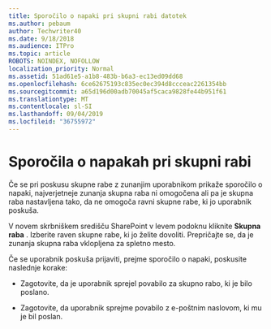 ```yaml
---
title: Sporočilo o napaki pri skupni rabi datotek
ms.author: pebaum
author: Techwriter40
ms.date: 9/18/2018
ms.audience: ITPro
ms.topic: article
ROBOTS: NOINDEX, NOFOLLOW
localization_priority: Normal
ms.assetid: 51ad61e5-a1b8-483b-b6a3-ec13ed09dd68
ms.openlocfilehash: 6ce62675193c835ec0ec394d8ccceac2261354bb
ms.sourcegitcommit: a65d196d00adb70045af5caca9828fe44b951f61
ms.translationtype: MT
ms.contentlocale: sl-SI
ms.lasthandoff: 09/04/2019
ms.locfileid: "36755972"
---
```

# <a name="error-messages-when-sharing"></a>Sporočila o napakah pri skupni rabi

Če se pri poskusu skupne rabe z zunanjim uporabnikom prikaže sporočilo o napaki, najverjetneje zunanja skupna raba ni omogočena ali pa je skupna raba nastavljena tako, da ne omogoča ravni skupne rabe, ki jo uporabnik poskuša.
  
V novem skrbniškem središču SharePoint v levem podoknu kliknite **Skupna raba** . Izberite raven skupne rabe, ki jo želite dovoliti. Prepričajte se, da je zunanja skupna raba vklopljena za spletno mesto. 
  
Če se uporabnik poskuša prijaviti, prejme sporočilo o napaki, poskusite naslednje korake:
  
- Zagotovite, da je uporabnik sprejel povabilo za skupno rabo, ki je bilo poslano.
    
- Zagotovite, da uporabnik sprejme povabilo z e-poštnim naslovom, ki mu je bil poslan.
    

